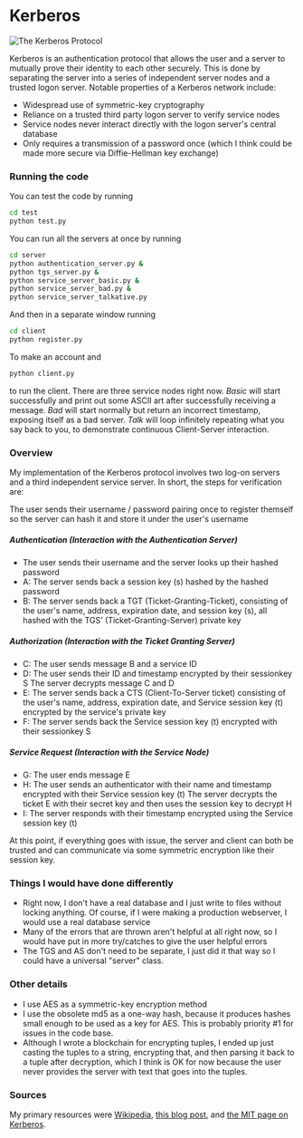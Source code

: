 # Kerberos
![The Kerberos Protocol](https://web.mit.edu/kerberos/images/dog-ring.jpg)

Kerberos is an authentication protocol that allows the user and a server to mutually prove their identity to each other securely. This is done by separating the server into a series of independent server nodes and a trusted logon server. Notable properties of a Kerberos network include:

- Widespread use of symmetric-key cryptography
- Reliance on a trusted third party logon server to verify service nodes
- Service nodes never interact directly with the logon server's central database
- Only requires a transmission of a password once (which I think could be made more secure via Diffie-Hellman key exchange)

### Running the code

You can test the code by running
``` sh
cd test
python test.py
```

You can run all the servers at once by running
``` sh
cd server
python authentication_server.py &
python tgs_server.py &
python service_server_basic.py &
python service_server_bad.py &
python service_server_talkative.py
```

And then in a separate window running
``` sh
cd client
python register.py
```

To make an account and

``` sh
python client.py
```

to run the client. There are three service nodes right now. _Basic_ will start successfully and print out some ASCII art after successfully receiving a message. _Bad_ will start normally but return an incorrect timestamp, exposing itself as a bad server. _Talk_ will loop infinitely repeating what you say back to you, to demonstrate continuous Client-Server interaction.

### Overview
My implementation of the Kerberos protocol involves two log-on servers and a third independent service server. In short, the steps for verification are:

The user sends their username / password pairing once to register themself so the server can hash it and store it under the user's username

##### Authentication (Interaction with the Authentication Server)

- The user sends their username and the server looks up their hashed password
- A: The server sends back a session key (s) hashed by the hashed password
- B: The server sends back a TGT (Ticket-Granting-Ticket), consisting of the user's name, address, expiration date, and session key (s), all hashed with the TGS' (Ticket-Granting-Server) private key

##### Authorization (Interaction with the Ticket Granting Server)

- C: The user sends message B and a service ID
- D: The user sends their ID and timestamp encrypted by their sessionkey S
The server decrypts message C and D
- E: The server sends back a CTS (Client-To-Server ticket) consisting of the user's name, address, expiration date, and Service session key (t) encrypted by the service's private key
- F: The server sends back the Service session key (t) encrypted with their sessionkey S

##### Service Request (Interaction with the Service Node)

- G: The user ends message E
- H: The user sends an authenticator with their name and timestamp encrypted with their Service session key (t)
The server decrypts the ticket E with their secret key and then uses the session key to decrypt H
- I: The server responds with their timestamp encrypted using the Service session key (t)

At this point, if everything goes with issue, the server and client can both be trusted and can communicate via some symmetric encryption like their session key.

### Things I would have done differently

- Right now, I don't have a real database and I just write to files without locking anything. Of course, if I were making a production webserver, I would use a real database service
- Many of the errors that are thrown aren't helpful at all right now, so I would have put in more try/catches to give the user helpful errors
- The TGS and AS don't need to be separate, I just did it that way so I could have a universal "server" class.

### Other details

- I use AES as a symmetric-key encryption method
- I use the obsolete md5 as a one-way hash, because it produces hashes small enough to be used as a key for AES. This is probably priority #1 for issues in the code base.
- Although I wrote a blockchain for encrypting tuples, I ended up just casting the tuples to a string, encrypting that, and then parsing it back to a tuple after decryption, which I think is OK for now because the user never provides the server with text that goes into the tuples.

### Sources

My primary resources were [Wikipedia](https://en.wikipedia.org/wiki/Kerberos_(protocol)), [this blog post](http://www.roguelynn.com/words/explain-like-im-5-kerberos/), and [the MIT page on Kerberos](https://web.mit.edu/kerberos/).


